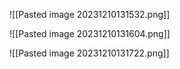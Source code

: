 ![[Pasted image 20231210131532.png]]


![[Pasted image 20231210131604.png]]

![[Pasted image 20231210131722.png]]
